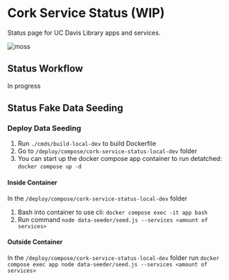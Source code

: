#  Cork Service Status (WIP)
Status page for UC Davis Library apps and services.

![moss](https://media0.giphy.com/media/v1.Y2lkPTc5MGI3NjExYjNtMG1iY3BiMHZibXpmcDd6ZzM5ZnRiOTR5emYxMnZlem5mOHF3ZSZlcD12MV9pbnRlcm5hbF9naWZfYnlfaWQmY3Q9Zw/zyclIRxMwlY40/giphy.gif)
## Status Workflow
In progress
## Status Fake Data Seeding

### Deploy Data Seeding
1. Run `./cmds/build-local-dev` to build Dockerfile 
2. Go to `/deploy/compose/cork-service-status-local-dev` folder
3. You can start up the docker compose app container to run detatched: `docker compose up -d`

#### Inside Container
In the `/deploy/compose/cork-service-status-local-dev` folder
1. Bash into container to use cli: `docker compose exec -it app bash` 
2. Run command `node data-seeder/seed.js --services <amount of services>`

#### Outside Container
In the `/deploy/compose/cork-service-status-local-dev` folder run `docker compose exec app node data-seeder/seed.js --services <amount of services>`